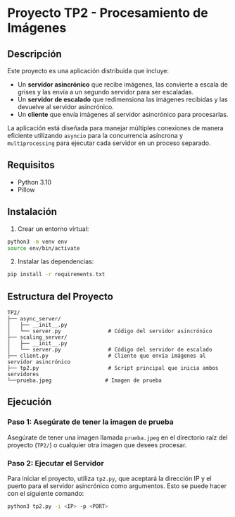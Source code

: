 # Proyecto TP2 - Procesamiento de Imágenes 

## Descripción

Este proyecto es una aplicación distribuida que incluye:
- Un **servidor asincrónico** que recibe imágenes, las convierte a escala de grises y las envía a un segundo servidor para ser escaladas.
- Un **servidor de escalado** que redimensiona las imágenes recibidas y las devuelve al servidor asincrónico.
- Un **cliente** que envía imágenes al servidor asincrónico para procesarlas.

La aplicación está diseñada para manejar múltiples conexiones de manera eficiente utilizando `asyncio` para la concurrencia asíncrona y `multiprocessing` para ejecutar cada servidor en un proceso separado.

## Requisitos

- Python 3.10
- Pillow

## Instalación

1. Crear un entorno virtual:

```bash
python3 -m venv env
source env/bin/activate
```

2. Instalar las dependencias:

```bash
pip install -r requirements.txt
```

## Estructura del Proyecto

```
TP2/
├── async_server/
│   ├── __init__.py
│   └── server.py               # Código del servidor asincrónico
├── scaling_server/
│   ├── __init__.py
│   └── server.py               # Código del servidor de escalado
├── client.py                   # Cliente que envía imágenes al servidor asincrónico
├── tp2.py                      # Script principal que inicia ambos servidores
└──prueba.jpeg                 # Imagen de prueba
```

## Ejecución

### Paso 1: Asegúrate de tener la imagen de prueba

Asegúrate de tener una imagen llamada `prueba.jpeg` en el directorio raíz del proyecto (`TP2/`) o cualquier otra imagen que desees procesar. 

### Paso 2: Ejecutar el Servidor

Para iniciar el proyecto, utiliza `tp2.py`, que aceptará la dirección IP y el puerto para el servidor asincrónico como argumentos. Esto se puede hacer con el siguiente comando:

```bash
python3 tp2.py -i <IP> -p <PORT>
